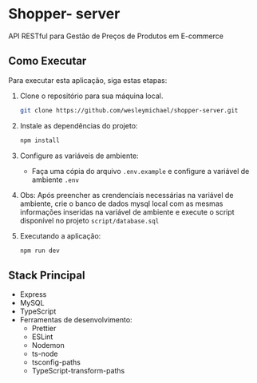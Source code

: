 # Shopper- server
API RESTful para Gestão de Preços de Produtos em E-commerce


## Como Executar
Para executar esta aplicação, siga estas etapas:
1. Clone o repositório para sua máquina local.
     ```bash
     git clone https://github.com/wesleymichael/shopper-server.git
     ```

2. Instale as dependências do projeto:
   ```bash
   npm install
   ```
3. Configure as variáveis de ambiente:
   - Faça uma cópia do arquivo `.env.example` e configure a variável de ambiente `.env`

4. Obs: Após preencher as crendenciais necessárias na variável de ambiente, crie o banco de dados mysql local com as mesmas informações inseridas na variável de ambiente e execute o script disponível no projeto `script/database.sql`
 
5. Executando a aplicação:
   ```bash
   npm run dev
   ```

## Stack Principal

- Express
- MySQL
- TypeScript
- Ferramentas de desenvolvimento:
     - Prettier
     - ESLint
     - Nodemon
     - ts-node
     - tsconfig-paths
     - TypeScript-transform-paths

